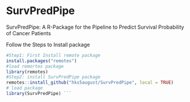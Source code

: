 # SurvPredPipe
SurvPredPipe: A R-Package for the Pipeline to Predict Survival Probability of Cancer Patients

Follow the Steps to Install package 
```r
#Step1: First Install remote package
install.packages("remotes") 
#load remortes package
library(remotes)
#Step2: install SurvPredPipe package
remotes::install_github("hks5august/SurvPredPipe", local = TRUE)
# load package
library(SurvPredPipe) ```
